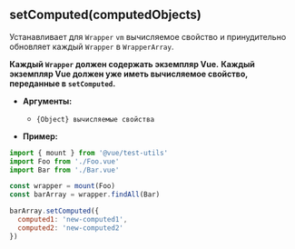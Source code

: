 ## setComputed(computedObjects)

Устанавливает для `Wrapper` `vm` вычисляемое свойство и принудительно обновляет каждый `Wrapper` в `WrapperArray`.

**Каждый `Wrapper` должен содержать экземпляр Vue.**
**Каждый экземпляр Vue должен уже иметь вычисляемое свойство, переданные в `setComputed`.**

- **Аргументы:**
  - `{Object} вычисляемые свойства`

- **Пример:**

```js
import { mount } from '@vue/test-utils'
import Foo from './Foo.vue'
import Bar from './Bar.vue'

const wrapper = mount(Foo)
const barArray = wrapper.findAll(Bar)

barArray.setComputed({
  computed1: 'new-computed1',
  computed2: 'new-computed2'
})
```